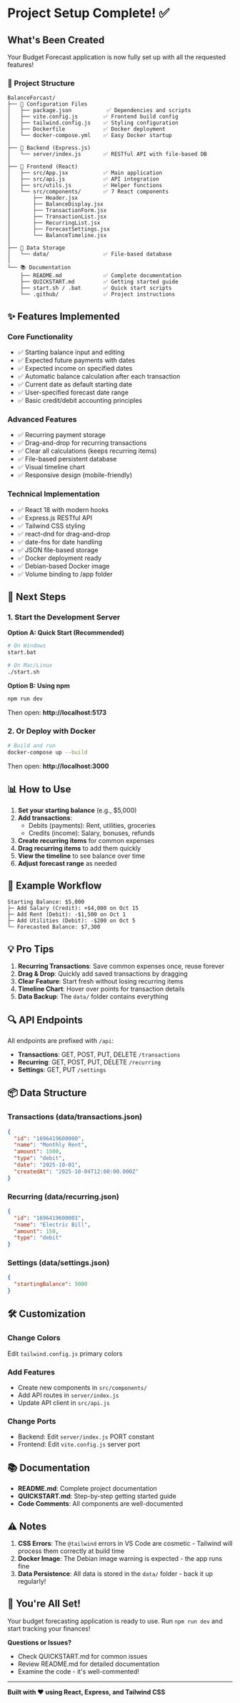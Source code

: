 # Project Setup Complete! ✅

## What's Been Created

Your Budget Forecast application is now fully set up with all the requested features!

### 📁 Project Structure

```
BalanceForcast/
├── 📄 Configuration Files
│   ├── package.json           ✅ Dependencies and scripts
│   ├── vite.config.js        ✅ Frontend build config
│   ├── tailwind.config.js    ✅ Styling configuration
│   ├── Dockerfile            ✅ Docker deployment
│   └── docker-compose.yml    ✅ Easy Docker startup
│
├── 🔧 Backend (Express.js)
│   └── server/index.js       ✅ RESTful API with file-based DB
│
├── 🎨 Frontend (React)
│   ├── src/App.jsx           ✅ Main application
│   ├── src/api.js            ✅ API integration
│   ├── src/utils.js          ✅ Helper functions
│   └── src/components/       ✅ 7 React components
│       ├── Header.jsx
│       ├── BalanceDisplay.jsx
│       ├── TransactionForm.jsx
│       ├── TransactionList.jsx
│       ├── RecurringList.jsx
│       ├── ForecastSettings.jsx
│       └── BalanceTimeline.jsx
│
├── 💾 Data Storage
│   └── data/                 ✅ File-based database
│
└── 📚 Documentation
    ├── README.md             ✅ Complete documentation
    ├── QUICKSTART.md         ✅ Getting started guide
    ├── start.sh / .bat       ✅ Quick start scripts
    └── .github/              ✅ Project instructions
```

## ✨ Features Implemented

### Core Functionality

- ✅ Starting balance input and editing
- ✅ Expected future payments with dates
- ✅ Expected income on specified dates
- ✅ Automatic balance calculation after each transaction
- ✅ Current date as default starting date
- ✅ User-specified forecast date range
- ✅ Basic credit/debit accounting principles

### Advanced Features

- ✅ Recurring payment storage
- ✅ Drag-and-drop for recurring transactions
- ✅ Clear all calculations (keeps recurring items)
- ✅ File-based persistent database
- ✅ Visual timeline chart
- ✅ Responsive design (mobile-friendly)

### Technical Implementation

- ✅ React 18 with modern hooks
- ✅ Express.js RESTful API
- ✅ Tailwind CSS styling
- ✅ react-dnd for drag-and-drop
- ✅ date-fns for date handling
- ✅ JSON file-based storage
- ✅ Docker deployment ready
- ✅ Debian-based Docker image
- ✅ Volume binding to /app folder

## 🚀 Next Steps

### 1. Start the Development Server

**Option A: Quick Start (Recommended)**

```bash
# On Windows
start.bat

# On Mac/Linux
./start.sh
```

**Option B: Using npm**

```bash
npm run dev
```

Then open: **http://localhost:5173**

### 2. Or Deploy with Docker

```bash
# Build and run
docker-compose up --build
```

Then open: **http://localhost:3000**

## 📊 How to Use

1. **Set your starting balance** (e.g., $5,000)
2. **Add transactions**:
   - Debits (payments): Rent, utilities, groceries
   - Credits (income): Salary, bonuses, refunds
3. **Create recurring items** for common expenses
4. **Drag recurring items** to add them quickly
5. **View the timeline** to see balance over time
6. **Adjust forecast range** as needed

## 🎯 Example Workflow

```
Starting Balance: $5,000
├─ Add Salary (Credit): +$4,000 on Oct 15
├─ Add Rent (Debit): -$1,500 on Oct 1
├─ Add Utilities (Debit): -$200 on Oct 5
└─ Forecasted Balance: $7,300
```

## 💡 Pro Tips

1. **Recurring Transactions**: Save common expenses once, reuse forever
2. **Drag & Drop**: Quickly add saved transactions by dragging
3. **Clear Feature**: Start fresh without losing recurring items
4. **Timeline Chart**: Hover over points for transaction details
5. **Data Backup**: The `data/` folder contains everything

## 🔍 API Endpoints

All endpoints are prefixed with `/api`:

- **Transactions**: GET, POST, PUT, DELETE `/transactions`
- **Recurring**: GET, POST, PUT, DELETE `/recurring`
- **Settings**: GET, PUT `/settings`

## 📦 Data Structure

### Transactions (data/transactions.json)

```json
{
  "id": "1696419600000",
  "name": "Monthly Rent",
  "amount": 1500,
  "type": "debit",
  "date": "2025-10-01",
  "createdAt": "2025-10-04T12:00:00.000Z"
}
```

### Recurring (data/recurring.json)

```json
{
  "id": "1696419600001",
  "name": "Electric Bill",
  "amount": 150,
  "type": "debit"
}
```

### Settings (data/settings.json)

```json
{
  "startingBalance": 5000
}
```

## 🛠️ Customization

### Change Colors

Edit `tailwind.config.js` primary colors

### Add Features

- Create new components in `src/components/`
- Add API routes in `server/index.js`
- Update API client in `src/api.js`

### Change Ports

- Backend: Edit `server/index.js` PORT constant
- Frontend: Edit `vite.config.js` server port

## 📚 Documentation

- **README.md**: Complete project documentation
- **QUICKSTART.md**: Step-by-step getting started guide
- **Code Comments**: All components are well-documented

## ⚠️ Notes

1. **CSS Errors**: The `@tailwind` errors in VS Code are cosmetic - Tailwind will process them correctly at build time
2. **Docker Image**: The Debian image warning is expected - the app runs fine
3. **Data Persistence**: All data is stored in the `data/` folder - back it up regularly!

## 🎉 You're All Set!

Your budget forecasting application is ready to use. Run `npm run dev` and start tracking your finances!

**Questions or Issues?**

- Check QUICKSTART.md for common issues
- Review README.md for detailed documentation
- Examine the code - it's well-commented!

---

**Built with ❤️ using React, Express, and Tailwind CSS**
